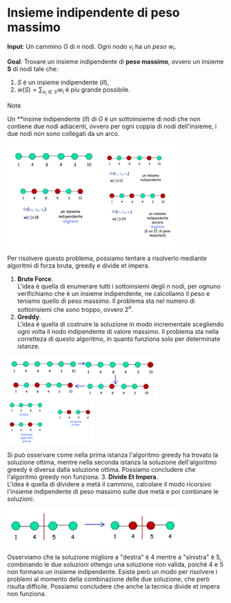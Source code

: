 # Insieme indipendente di peso massimo

**Input**: Un cammino $G$ di $n$ nodi. Ogni nodo $v_{i}$ ha un *peso* $w_{i}$.

**Goal**: Trovare un insieme indipendente di **peso massimo**, ovvero un insieme **S** di nodi tale che:
1. $S$ è un insieme indipendente (*II*),
2. $w(S) = \sum_{v_{i}\in V} w_{i}$ è piu grande possibile.

> [!NOTE]
> Un **insime indipendente (*II*) di $G$ è un sottoinsieme di nodi che non contiene due nodi adiacenti, ovvero per ogni coppia di nodi dell'insieme, i 
> due nodi non sono collegati da un arco.

<img src="img/progdin/indset.png" width="400" />

Per risolvere questo problema, possiamo tentare a risolverlo mediante algoritmi di forza bruta, greedy e divide et impera.

1. **Brute Force**.  
    L'idea è quella di enumerare tutti i sottoinsiemi degli $n$ nodi, per ognuno verifichiamo che è un insieme indipendente, ne calcoliamo il peso e teniamo quello di peso massimo. Il problema sta nel numero di sottoinsiemi che sono troppo, ovvero $2^{n}$.
2. **Greddy**.  
    L'idea è quella di costruire la soluzione in modo incrementale scegliendo ogni volta il nodo indipendente di valore massimo. Il problema sta nella corretteza di questo algoritmo, in quanto funziona solo per determinate istanze.
    
<img src="img/progdin/g1.png" width="350" />
    
<img src="img/progdin/g2.png" width="200" />

Si può osservare come nella prima istanza l'algoritmo greedy ha trovato la soluzione ottima, mentre nella seconda istanza la soluzione dell'algoritmo greedy è diversa dalla soluzione ottima. Possiamo concludere che l'algoritmo greedy non funziona. 
3. **Divide Et Impera**.  
    L'idea è quella di dividere a metà il cammino, calcolare il modo ricorsivo l'insieme indipendente di peso massimo sulle due metà e poi combinare le soluzioni. 

<img src="img/progdin/dei.png" width="400" />

Osserviamo che la soluzione migliore a "destra" è 4 mentre a "sinistra" è 5, combinando le due soluzioni ottengo una soluzione non valida, poichè 4 e 
5 non formano un insieme indipendente. Esiste però un modo per risolvere i problemi al momento della combinazione delle due soluzione, che però 
risulta difficile. Possiamo concludere che anche la tecnica divide et impera non funziona.


